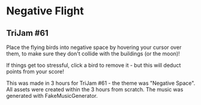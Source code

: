 # Negative Flight
## TriJam #61

Place the flying birds into negative space by hovering your cursor over them, to make sure they don't collide with the buildings (or the moon)!

If things get too stressful, click a bird to remove it - but this will deduct points from your score!

This was made in 3 hours for TriJam #61 - the theme was "Negative Space". All assets were created within the 3 hours from scratch. The music was generated with FakeMusicGenerator.